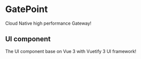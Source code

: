 # GatePoint

Cloud Native high performance Gateway!

## UI component

The UI component base on Vue 3 with Vuetify 3 UI framework!
